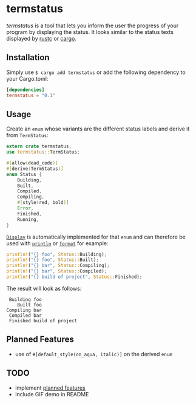# termstatus

*termstatus* is a tool that lets you inform the user the progress of your program
by displaying the status. It looks similar to the status texts displayed by
[rustc](https://github.com/rust-lang/rust) or
[cargo](https://github.com/rust-lang/cargo).


## Installation

Simply use `$ cargo add termstatus` or add the following dependency to your
Cargo.toml:

```toml
[dependencies]
termstatus = "0.1"
```


## Usage

Create an `enum` whose variants are the different status labels and derive it
from `TermStatus`:

```rust
extern crate termstatus;
use termstatus::TermStatus;

#[allow(dead_code)]
#[derive(TermStatus)]
enum Status {
    Building,
    Built,
    Compiled,
    Compiling,
    #[style(red, bold)]
    Error,
    Finished,
    Running,
}
```

[`Display`](https://doc.rust-lang.org/std/fmt/trait.Display.html) is automatically
implemented for that `enum` and can therefore be used with
[`println`](https://doc.rust-lang.org/std/macro.println.html) or
[`format`](https://doc.rust-lang.org/std/macro.format.html) for example:

```rust
println!("{} foo", Status::Building);
println!("{} foo", Status::Built);
println!("{} bar", Status::Compiling);
println!("{} bar", Status::Compiled);
println!("{} build of project", Status::Finished);
```

The result will look as follows:

```text
 Building foo
    Built foo
Compiling bar
 Compiled bar
 Finished build of project
```

## Planned Features

- use of `#[default_style(on_aqua, italic)]` on the derived `enum`


## TODO

- implement [planned features](#planned-features)
- include GIF demo in README
